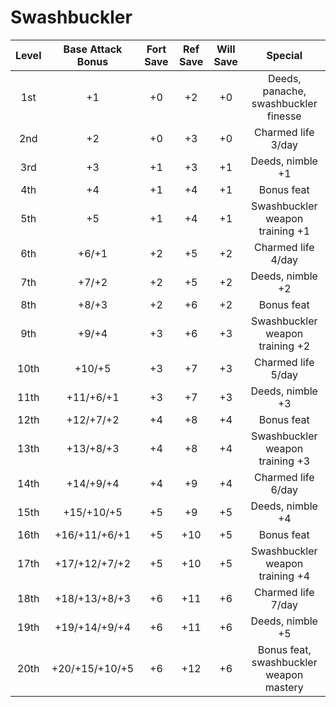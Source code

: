 # Swashbuckler
| Level | Base Attack Bonus | Fort Save | Ref Save | Will Save |                 Special                 |
|:-----:|:-----------------:|:---------:|:--------:|:---------:|:---------------------------------------:|
|  1st  |         +1        |     +0    |    +2    |     +0    |   Deeds, panache, swashbuckler finesse  |
|  2nd  |         +2        |     +0    |    +3    |     +0    |            Charmed life 3/day           |
|  3rd  |         +3        |     +1    |    +3    |     +1    |             Deeds, nimble +1            |
|  4th  |         +4        |     +1    |    +4    |     +1    |                Bonus feat               |
|  5th  |         +5        |     +1    |    +4    |     +1    |     Swashbuckler weapon training +1     |
|  6th  |       +6/+1       |     +2    |    +5    |     +2    |            Charmed life 4/day           |
|  7th  |       +7/+2       |     +2    |    +5    |     +2    |             Deeds, nimble +2            |
|  8th  |       +8/+3       |     +2    |    +6    |     +2    |                Bonus feat               |
|  9th  |       +9/+4       |     +3    |    +6    |     +3    |     Swashbuckler weapon training +2     |
|  10th |       +10/+5      |     +3    |    +7    |     +3    |            Charmed life 5/day           |
|  11th |     +11/+6/+1     |     +3    |    +7    |     +3    |             Deeds, nimble +3            |
|  12th |     +12/+7/+2     |     +4    |    +8    |     +4    |                Bonus feat               |
|  13th |     +13/+8/+3     |     +4    |    +8    |     +4    |     Swashbuckler weapon training +3     |
|  14th |     +14/+9/+4     |     +4    |    +9    |     +4    |            Charmed life 6/day           |
|  15th |     +15/+10/+5    |     +5    |    +9    |     +5    |             Deeds, nimble +4            |
|  16th |   +16/+11/+6/+1   |     +5    |    +10   |     +5    |                Bonus feat               |
|  17th |   +17/+12/+7/+2   |     +5    |    +10   |     +5    |     Swashbuckler weapon training +4     |
|  18th |   +18/+13/+8/+3   |     +6    |    +11   |     +6    |            Charmed life 7/day           |
|  19th |   +19/+14/+9/+4   |     +6    |    +11   |     +6    |             Deeds, nimble +5            |
|  20th |   +20/+15/+10/+5  |     +6    |    +12   |     +6    | Bonus feat, swashbuckler weapon mastery |